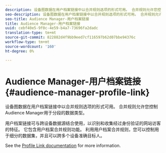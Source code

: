 ```yaml
---
description: 设备图数据在用户档案链接中以合并规则选项的形式可用。 合并规则允许您控制Audience Manager用于分段的数据类型。
seo-description: 设备图数据在用户档案链接中以合并规则选项的形式可用。 合并规则允许您控制Audience Manager用于分段的数据类型。
seo-title: Audience Manager-用户档案链接
title: Audience Manager-用户档案链接
uuid: cebf40e5-9f0c-4e59-b4a7-73696fa2dadc
translation-type: tm+mt
source-git-commit: 822882d4f9bb9eed7cf116597b62d07bbe94376c
workflow-type: tm+mt
source-wordcount: '160'
ht-degree: 0%

---
```



# Audience Manager-用户档案链接{#audience-manager-profile-link}

设备图数据在用户档案链接中以合并规则选项的形式可用。 合并规则允许您控制Audience Manager用于分段的数据类型。

用户档案链接可与跨设备数据源结合使用，以识别和收集经过身份验证的网站访客的特征。 它包含用户档案合并规则功能。 利用用户档案合并规则，您可以控制用于细分的数据集，并且可以跨多个设备准确目标人。

See the [Profile Link documentation](https://docs.adobe.com/content/help/en/audience-manager/user-guide/features/profile-merge-rules/merge-rules-overview.html) for more information.
